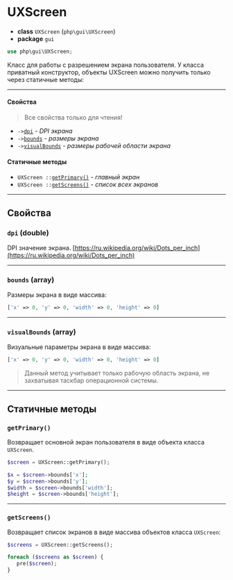 # UXScreen
- **class** `UXScreen` (`php\gui\UXScreen`)
- **package** `gui`

```php
use php\gui\UXScreen;
```

Класс для работы с разрешением экрана пользователя. У класса приватный конструктор, объекты UXScreen можно получить только через статичные методы:

---

#### Свойства
> Все свойства только для чтения!

- `->`[`dpi`](#dpi-double) - _DPI экрана_
- `->`[`bounds`](#bounds-array) - _размеры экрана_
- `->`[`visualBounds`](#visualbounds-array) - _размеры рабочей области экрана_

#### Статичные методы
- `UXScreen ::`[`getPrimary()`](#getprimary) - _главный экран_
- `UXScreen ::`[`getScreens()`](#getscreens) - _список всех экранов_

---

## Свойства

### `dpi` (double)
DPI значение экрана. [https://ru.wikipedia.org/wiki/Dots_per_inch](https://ru.wikipedia.org/wiki/Dots_per_inch)

---

### `bounds` (array)
Размеры экрана в виде массива:
```php
['x' => 0, 'y' => 0, 'width' => 0, 'height' => 0]
```

---

### `visualBounds` (array)
Визуальные параметры экрана в виде массива:
```php
['x' => 0, 'y' => 0, 'width' => 0, 'height' => 0]
```

> Данный метод учитывает только рабочую область экрана, не захватывая таскбар операционной системы.

---

## Статичные методы

### `getPrimary()`
Возвращает основной экран пользователя в виде объекта класса `UXScreen`.

```php
$screen = UXScreen::getPrimary();

$x = $screen->bounds['x'];
$y = $screen->bounds['y'];
$width = $screen->bounds['width'];
$height = $screen->bounds['height'];
```

---

### `getScreens()`
Возвращает список экранов в виде массива объектов класса `UXScreen`:

```php
$screens = UXScreen::getScreens();

foreach ($screens as $screen) {
   pre($screen);
}
```